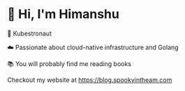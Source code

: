 # 👋 Hi, I'm Himanshu

🎯 Kubestronaut

☁️ Passionate about cloud-native infrastructure and Golang 

📚 You will probably find me reading books

Checkout my website at https://blog.spookyintheam.com
